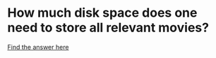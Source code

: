 # How much disk space does one need to store all relevant movies?
[Find the answer here](https://github.com/MoritzGoeckel/MoviesDiskSpaceAnalysis/blob/master/IMDB%20Analysis.ipynb)
